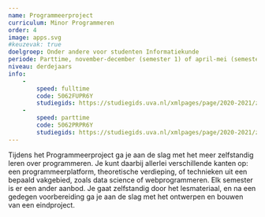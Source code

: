 ```yaml
---
name: Programmeerproject
curriculum: Minor Programmeren
order: 4
image: apps.svg
#keuzevak: true
doelgroep: Onder andere voor studenten Informatiekunde
periode: Parttime, november-december (semester 1) of april-mei (semester 2)
niveau: derdejaars
info:
    -
        speed: fulltime
        code: 5062FUPR6Y
        studiegids: https://studiegids.uva.nl/xmlpages/page/2020-2021/zoek-vak/vak/80267
    -
        speed: parttime
        code: 5062PRPR6Y
        studiegids: https://studiegids.uva.nl/xmlpages/page/2020-2021/zoek-vak/vak/79446
---
```


Tijdens het Programmeerproject ga je aan de slag met het meer zelfstandig leren over programmeren. Je kunt daarbij allerlei verschillende kanten op: een programmeerplatform, theoretische verdieping, of technieken uit een bepaald vakgebied, zoals data science of webprogrammeren. Elk semester is er een ander aanbod. Je gaat zelfstandig door het lesmateriaal, en na een gedegen voorbereiding ga je aan de slag met het ontwerpen en bouwen van een eindproject.
